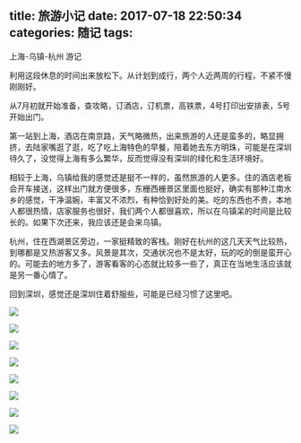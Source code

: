title: 旅游小记
date: 2017-07-18 22:50:34
categories: 随记
tags:
---
上海-乌镇-杭州 游记

<!--more-->
利用这段休息的时间出来放松下。从计划到成行，两个人近两周的行程，不紧不慢刚刚好。

从7月初就开始准备，查攻略，订酒店，订机票，高铁票，4号打印出安排表，5号开始出门。

第一站到上海，酒店在南京路，天气略微热，出来旅游的人还是蛮多的，略显拥挤，去陆家嘴逛了逛，吃了吃上海特色的早餐，陪着她去东方明珠，可能是在深圳待久了，没觉得上海有多么繁华，反而觉得没有深圳的绿化和生活环境好。

相较于上海，乌镇给我的感觉还是挺不一样的，虽然旅游的人更多。住的酒店老板会开车接送，这样出门就方便很多，东栅西栅景区里面也挺好，确实有那种江南水乡的感觉，干净温婉，丰富又不浓烈，有种恰到好处的美。吃的东西也不贵，本地人都很热情，店家服务也很好，我们两个人都很喜欢，所以在乌镇呆的时间是比较长的。如果下次还来，我应该还是会来乌镇。

杭州，住在西湖景区旁边，一家挺精致的客栈。刚好在杭州的这几天天气比较热，到哪都是又热游客又多。风景是其次，交通状况也不是太好，玩的吃的倒是蛮开心的。可能去的地方多了，游客看客的心态就比较多一些了，真正在当地生活应该就是另一番心情了。

回到深圳，感觉还是深圳住着舒服些，可能是已经习惯了这里吧。

![](http://7qna9x.com1.z0.glb.clouddn.com/1_.pic_hd.jpg)

![](http://7qna9x.com1.z0.glb.clouddn.com/3_.pic_hd.jpg)

![](http://7qna9x.com1.z0.glb.clouddn.com/2_.pic_hd.jpg)

![](http://7qna9x.com1.z0.glb.clouddn.com/4_.pic_hd.jpg)

![](http://7qna9x.com1.z0.glb.clouddn.com/5_.pic_hd.jpg)

![](http://7qna9x.com1.z0.glb.clouddn.com/6_.pic_hd.jpg)

![](http://7qna9x.com1.z0.glb.clouddn.com/7_.pic_hd.jpg)

![](http://7qna9x.com1.z0.glb.clouddn.com/8_.pic_hd.jpg)

